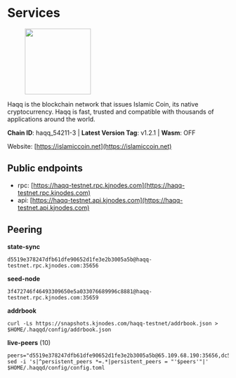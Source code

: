 # Services

<figure><img src="https://raw.githubusercontent.com/kj89/testnet_manuals/main/pingpub/logos/haqq.png" width="150" alt=""><figcaption></figcaption></figure>

Haqq is the blockchain network that issues Islamic Coin,  its native cryptocurrency. Haqq is fast, trusted and  compatible with thousands of applications around the world.

**Chain ID**: haqq_54211-3 | **Latest Version Tag**: v1.2.1 | **Wasm**: OFF

Website: [https://islamiccoin.net](https://islamiccoin.net)


## Public endpoints

* rpc: [https://haqq-testnet.rpc.kjnodes.com](https://haqq-testnet.rpc.kjnodes.com)
* api: [https://haqq-testnet.api.kjnodes.com](https://haqq-testnet.api.kjnodes.com)

## Peering

**state-sync**

```
d5519e378247dfb61dfe90652d1fe3e2b3005a5b@haqq-testnet.rpc.kjnodes.com:35656
```

**seed-node**

```
3f472746f46493309650e5a033076689996c8881@haqq-testnet.rpc.kjnodes.com:35659
```

**addrbook**
```
curl -Ls https://snapshots.kjnodes.com/haqq-testnet/addrbook.json > $HOME/.haqqd/config/addrbook.json
```

**live-peers** (10)
```
peers="d5519e378247dfb61dfe90652d1fe3e2b3005a5b@65.109.68.190:35656,dc54dbb3a1ac07a6b04b9d911a80852d41247a48@65.108.198.42:26656,1b9b907b4bf609c7acf47a20bd23320c9e73b784@135.181.222.185:26656,9af0d63f02475fc5c4cf60723070ea735895b626@185.119.59.223:26656,b9d04ade732a3bb91b91e279c36c6f2c12d522d3@109.107.187.78:26656,de231cd155362b2687dca190a744bf839ce4ce63@23.88.112.123:26656,001eb7a3a03dc11539541737262c4ddc84dec283@91.195.101.98:26656,a3e587b8ac1ee3a1563b43388d2bd475c890a6c0@65.109.81.240:26656,ec8a285e36888bd3134266b8ba668b48c327e6bf@142.132.202.50:36656,47a269c3e30f70d8234a2afd8e9055e74129fde0@65.108.129.29:36656"
sed -i 's|^persistent_peers *=.*|persistent_peers = "'$peers'"|' $HOME/.haqqd/config/config.toml
```
